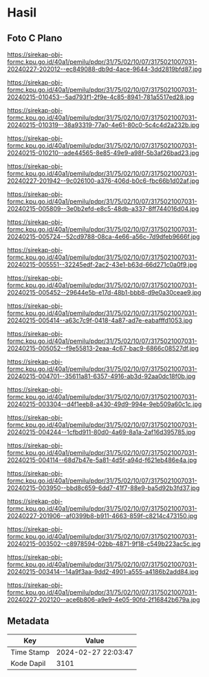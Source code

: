 # Hasil

## Foto C Plano

https://sirekap-obj-formc.kpu.go.id/40a1/pemilu/pdpr/31/75/02/10/07/3175021007031-20240227-202012--ec849088-db9d-4ace-9644-3dd2819bfd87.jpg

https://sirekap-obj-formc.kpu.go.id/40a1/pemilu/pdpr/31/75/02/10/07/3175021007031-20240215-010453--5ad793f1-2f9e-4c85-8941-781a5517ed28.jpg

https://sirekap-obj-formc.kpu.go.id/40a1/pemilu/pdpr/31/75/02/10/07/3175021007031-20240215-010319--38a93319-77a0-4e61-80c0-5c4c4d2a232b.jpg

https://sirekap-obj-formc.kpu.go.id/40a1/pemilu/pdpr/31/75/02/10/07/3175021007031-20240215-010210--ade44565-8e85-49e9-a98f-5b3af26bad23.jpg

https://sirekap-obj-formc.kpu.go.id/40a1/pemilu/pdpr/31/75/02/10/07/3175021007031-20240227-201942--9c026100-a376-406d-b0c6-fbc66b1d02af.jpg

https://sirekap-obj-formc.kpu.go.id/40a1/pemilu/pdpr/31/75/02/10/07/3175021007031-20240215-005809--3e0b2efd-e8c5-48db-a337-8ff744016d04.jpg

https://sirekap-obj-formc.kpu.go.id/40a1/pemilu/pdpr/31/75/02/10/07/3175021007031-20240215-005724--52cd9788-08ca-4e66-a56c-7d9dfeb9666f.jpg

https://sirekap-obj-formc.kpu.go.id/40a1/pemilu/pdpr/31/75/02/10/07/3175021007031-20240215-005551--32245edf-2ac2-43e1-b63d-66d271c0a0f9.jpg

https://sirekap-obj-formc.kpu.go.id/40a1/pemilu/pdpr/31/75/02/10/07/3175021007031-20240215-005452--29644e5b-e17d-48b1-bbb8-d9e0a30ceae9.jpg

https://sirekap-obj-formc.kpu.go.id/40a1/pemilu/pdpr/31/75/02/10/07/3175021007031-20240215-005414--a63c7c9f-0418-4a87-ad7e-eabafffd1053.jpg

https://sirekap-obj-formc.kpu.go.id/40a1/pemilu/pdpr/31/75/02/10/07/3175021007031-20240215-005052--f9e55813-2eaa-4c67-bac9-6866c08527df.jpg

https://sirekap-obj-formc.kpu.go.id/40a1/pemilu/pdpr/31/75/02/10/07/3175021007031-20240215-004701--35611a81-6357-4916-ab3d-92aa0dc18f0b.jpg

https://sirekap-obj-formc.kpu.go.id/40a1/pemilu/pdpr/31/75/02/10/07/3175021007031-20240215-003304--d4f1eeb8-a430-49d9-994e-9eb509a60c1c.jpg

https://sirekap-obj-formc.kpu.go.id/40a1/pemilu/pdpr/31/75/02/10/07/3175021007031-20240215-004244--1cfbd911-80d0-4a69-8a1a-2af16d395785.jpg

https://sirekap-obj-formc.kpu.go.id/40a1/pemilu/pdpr/31/75/02/10/07/3175021007031-20240215-004114--68d7b47e-5a81-4d5f-a94d-f621eb486e4a.jpg

https://sirekap-obj-formc.kpu.go.id/40a1/pemilu/pdpr/31/75/02/10/07/3175021007031-20240215-003950--bbd8c659-6dd7-41f7-88e9-ba5d92b3fd37.jpg

https://sirekap-obj-formc.kpu.go.id/40a1/pemilu/pdpr/31/75/02/10/07/3175021007031-20240227-201906--af0399b8-b911-4663-859f-c8214c473150.jpg

https://sirekap-obj-formc.kpu.go.id/40a1/pemilu/pdpr/31/75/02/10/07/3175021007031-20240215-003502--c8978594-02bb-4871-9f18-c549b223ac5c.jpg

https://sirekap-obj-formc.kpu.go.id/40a1/pemilu/pdpr/31/75/02/10/07/3175021007031-20240215-003414--14a9f3aa-9dd2-4901-a555-a4186b2add84.jpg

https://sirekap-obj-formc.kpu.go.id/40a1/pemilu/pdpr/31/75/02/10/07/3175021007031-20240227-202120--ace6b806-a9e9-4e05-90fd-2f16842b679a.jpg


## Metadata

| Key        | Value               |
| ---------- | ------------------- |
| Time Stamp | 2024-02-27 22:03:47 |
| Kode Dapil | 3101                |



